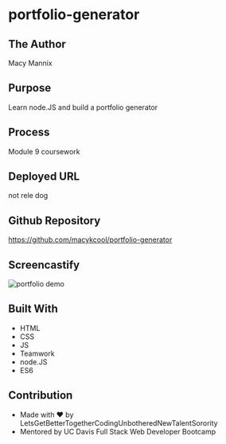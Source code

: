 # portfolio-generator

## The Author
Macy Mannix

## Purpose
Learn node.JS and build a portfolio generator

## Process
Module 9 coursework

## Deployed URL
not rele dog 

## Github Repository
https://github.com/macykcool/portfolio-generator

## Screencastify 
![portfolio demo](./gif/gener.gif)

## Built With
- HTML
- CSS
- JS
- Teamwork
- node.JS
- ES6

## Contribution
- Made with ❤️️ by LetsGetBetterTogetherCodingUnbotheredNewTalentSorority 
- Mentored by UC Davis Full Stack Web Developer Bootcamp
